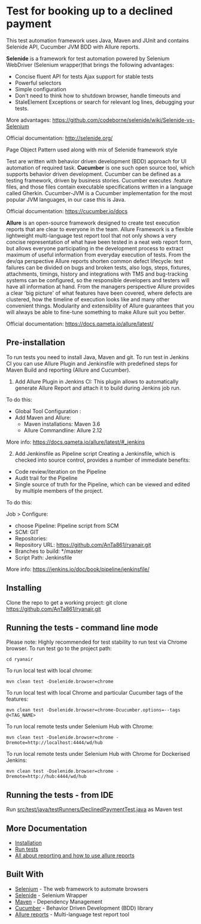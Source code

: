 # Test for booking up to a declined payment 

This test automation framework uses Java, Maven and JUnit and contains Selenide API, Cucumber JVM BDD with Allure reports.

**Selenide** is a framework for test automation powered by Selenium WebDriver (Selenium wrapper)that brings the following advantages:
- Concise fluent API for tests Ajax support for stable tests
- Powerful selectors
- Simple configuration
- Don't need to think how to shutdown browser, handle timeouts and 
- StaleElement Exceptions or search for relevant log lines, debugging your tests.

More advantages: https://github.com/codeborne/selenide/wiki/Selenide-vs-Selenium

Official documentation: http://selenide.org/

Page Object Pattern used along with mix of Selenide framework style

Test are written with behavior driven development (BDD) approach for UI automation of required task.
**Cucumber** is one such open source tool, which supports behavior driven development. 
Cucumber can be defined as a testing framework, driven by business stories.
Cucumber executes  .feature files, and those files contain executable specifications written in a language called Gherkin.
Cucumber-JVM is a Cucumber implementation for the most popular JVM languages, in our case this is Java.

Official documentation: https://cucumber.io/docs

 
**Allure** is an open-source framework designed to create test execution reports that are clear to everyone in the team.
Allure Framework is a flexible lightweight multi-language test report tool that not only shows a very concise representation of what have been tested in a neat web report form, but allows everyone participating in the development process to extract maximum of useful information from everyday execution of tests.
From the dev/qa perspective Allure reports shorten common defect lifecycle: 
test failures can be divided on bugs and broken tests, also logs, steps, fixtures, attachments, timings, history and integrations with TMS and bug-tracking systems can be configured, so the responsible developers and testers will have all information at hand.
From the managers perspective Allure provides a clear 'big picture' of what features have been covered, where defects are clustered, how the timeline of execution looks like and many other convenient things. Modularity and extensibility of Allure guarantees that you will always be able to fine-tune something to make Allure suit you better.

Official documentation: https://docs.qameta.io/allure/latest/
 
Pre-installation
--------------
To run tests you need to install Java, Maven and git. 
To run test in Jenkins CI you can use Allure Plugin and Jenkinsfile with predefined steps for Maven Build and reporting (Allure and Cucumber).

1) Add Allure Plugin in Jenkins CI:
This plugin allows to automatically generate Allure Report and attach it to build during Jenkins job run.

To do this:

* Global Tool Configuration :
* Add  Maven and Allure: 
  *  Maven installations: Maven 3.6 
  *  Allure Commandline: Allure 2.12

More info: https://docs.qameta.io/allure/latest/#_jenkins


2) Add Jenkinsfile as Pipeline script
Creating a Jenkinsfile, which is checked into source control, provides a number of immediate benefits:
- Code review/iteration on the Pipeline
- Audit trail for the Pipeline
- Single source of truth for the Pipeline, which can be viewed and edited by multiple members of the project.

To do this:

 Job > Configure:
   * choose Pipeline: Pipeline script from SCM
   * SCM: GIT
   * Repositories:
   * Repository URL: https://github.com/AnTa861/ryanair.git
   * Branches to build: */master
   * Script Path: Jenkinsfile 

More info: https://jenkins.io/doc/book/pipeline/jenkinsfile/

Installing
-------------
Clone the repo to get a working project:
git clone https://github.com/AnTa861/ryanair.git

Running the tests - command line mode
-------------------
Please note: Highly recommended for test stability to run test via Chrome browser.
To run test go to the project path:

```cd ryanair```

To run local test with local chrome:

```mvn clean test -Dselenide.browser=chrome```

To run local test with local Chrome and particular Cucumber tags of the features:

```mvn clean test -Dselenide.browser=chrome-Dcucumber.options=--tags @<TAG_NAME>```

To run local remote tests under Selenium Hub with Chrome:

```mvn clean test -Dselenide.browser=chrome -Dremote=http://localhost:4444/wd/hub```

To run local remote tests under Selenium Hub with Chrome for Dockerised Jenkins:

```mvn clean test -Dselenide.browser=chrome -Dremote=http://hub:4444/wd/hub```


Running the tests - from IDE  
-------------------
Run [src/test/java/testRunners/DeclinedPaymentTest.java](src/test/java/testRunners/DeclinedPaymentTest.java) as Maven test


More Documentation
-------------
* [Installation](doc/InstallationDoc.md)
* [Run tests](doc/RunTestsDoc.md)
* [All about reporting and how to use allure reports](doc/ReportsDoc.md)

Built With
-------------
* [Selenium](http://www.seleniumhq.org/) - The web framework to automate browsers
* [Selenide](http://selenide.org/) - Selenium Wrapper
* [Maven](https://maven.apache.org/) - Dependency Management
* [Cucumber](https://cucumber.io/) - Behavior Driven Development (BDD) library 
* [Allure reports](http://allure.qatools.ru/) - Multi-language test report tool

